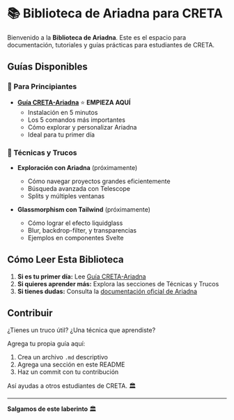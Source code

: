 # 📚 Biblioteca de Ariadna para CRETA

Bienvenido a la **Biblioteca de Ariadna**. Este es el espacio para documentación, tutoriales y guías prácticas para estudiantes de CRETA.

## Guías Disponibles

### 🚀 Para Principiantes
- **[Guía CRETA-Ariadna](./guia-creta-ariadna.md)** ⭐ **EMPIEZA AQUÍ**
  - Instalación en 5 minutos
  - Los 5 comandos más importantes
  - Cómo explorar y personalizar Ariadna
  - Ideal para tu primer día

### 🎨 Técnicas y Trucos
- **Exploración con Ariadna** (próximamente)
  - Cómo navegar proyectos grandes eficientemente
  - Búsqueda avanzada con Telescope
  - Splits y múltiples ventanas

- **Glassmorphism con Tailwind** (próximamente)
  - Cómo lograr el efecto liquidglass
  - Blur, backdrop-filter, y transparencias
  - Ejemplos en componentes Svelte

## Cómo Leer Esta Biblioteca

1. **Si es tu primer día:** Lee [Guía CRETA-Ariadna](./guia-creta-ariadna.md)
2. **Si quieres aprender más:** Explora las secciones de Técnicas y Trucos
3. **Si tienes dudas:** Consulta la [documentación oficial de Ariadna](../docs/README.es.md)

## Contribuir

¿Tienes un truco útil? ¿Una técnica que aprendiste?

Agrega tu propia guía aquí:
1. Crea un archivo `.md` descriptivo
2. Agrega una sección en este README
3. Haz un commit con tu contribución

Así ayudas a otros estudiantes de CRETA. 🏛️

---

**Salgamos de este laberinto** 🏛️
